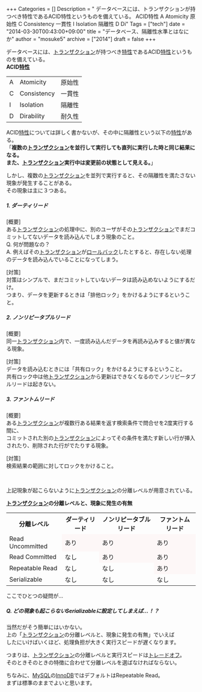 +++
Categories = []
Description = " データベースには、トランザクションが持つべき特性であるACID特性というものを備えている。 ACID特性   A  Atomicity  原始性  C  Consistency  一貫性  I  Isolation  隔離性  D  Di"
Tags = ["tech"]
date = "2014-03-30T00:43:00+09:00"
title = "データベース、隔離性水準とはなにか"
author = "mosuke5"
archive = ["2014"]
draft = false
+++

<body>
<p>データベースには、<a class="keyword" href="http://d.hatena.ne.jp/keyword/%A5%C8%A5%E9%A5%F3%A5%B6%A5%AF%A5%B7%A5%E7%A5%F3">トランザクション</a>が持つべき<a class="keyword" href="http://d.hatena.ne.jp/keyword/%C6%C3%C0%AD">特性</a>であるACID<a class="keyword" href="http://d.hatena.ne.jp/keyword/%C6%C3%C0%AD">特性</a>というものを備えている。<br>
<b>ACID<a class="keyword" href="http://d.hatena.ne.jp/keyword/%C6%C3%C0%AD">特性</a></b><br>
</p>
<table>
<tr>
  <td>A</td>
  <td>Atomicity</td>
  <td>原始性</td>
</tr>
<tr>
  <td>C</td>
  <td>Consistency</td>
  <td>一貫性</td>
</tr>
<tr>
  <td>I</td>
  <td>Isolation</td>
  <td>隔離性</td>
</tr>
<tr>
  <td>D</td>
  <td>Dirability</td>
  <td>耐久性</td>
</tr>
</table>
<p>ACID<a class="keyword" href="http://d.hatena.ne.jp/keyword/%C6%C3%C0%AD">特性</a>については詳しく書かないが、その中に隔離性という以下の<a class="keyword" href="http://d.hatena.ne.jp/keyword/%C6%C3%C0%AD">特性</a>がある。<br>
「<b>複数の<a class="keyword" href="http://d.hatena.ne.jp/keyword/%A5%C8%A5%E9%A5%F3%A5%B6%A5%AF%A5%B7%A5%E7%A5%F3">トランザクション</a>を並行して実行しても直列に実行した時と同じ結果になる。<br>
また、<a class="keyword" href="http://d.hatena.ne.jp/keyword/%A5%C8%A5%E9%A5%F3%A5%B6%A5%AF%A5%B7%A5%E7%A5%F3">トランザクション</a>実行中は変更前の状態として見える。</b>」</p>
<p>しかし、複数の<a class="keyword" href="http://d.hatena.ne.jp/keyword/%A5%C8%A5%E9%A5%F3%A5%B6%A5%AF%A5%B7%A5%E7%A5%F3">トランザクション</a>を並列で実行すると、その隔離性を満たさない現象が発生することがある。<br>
その現象は主に３つある。</p>
<h5>1. ダーティリード</h5>[概要]<br>
ある<a class="keyword" href="http://d.hatena.ne.jp/keyword/%A5%C8%A5%E9%A5%F3%A5%B6%A5%AF%A5%B7%A5%E7%A5%F3">トランザクション</a>の処理中に、別のユーザがその<a class="keyword" href="http://d.hatena.ne.jp/keyword/%A5%C8%A5%E9%A5%F3%A5%B6%A5%AF%A5%B7%A5%E7%A5%F3">トランザクション</a>でまだコミットしてないデータを読み込んでしまう現象のこと。<br>
Q. 何が問題なの？<br>
A. 例えばその<a class="keyword" href="http://d.hatena.ne.jp/keyword/%A5%C8%A5%E9%A5%F3%A5%B6%A5%AF%A5%B7%A5%E7%A5%F3">トランザクション</a>が<a class="keyword" href="http://d.hatena.ne.jp/keyword/%A5%ED%A1%BC%A5%EB%A5%D0%A5%C3%A5%AF">ロールバック</a>したとすると、存在しない処理のデータを読み込んでいることになってしまう。<p>[対策]<br>
対策はシンプルで、まだコミットしていないデータは読み込めないようにするだけ。<br>
つまり、データを更新するときは「排他ロック」をかけるようにするということ。</p>
<p></p>
<h5>2. ノンリピータブルリード</h5>[概要]<br>
同一<a class="keyword" href="http://d.hatena.ne.jp/keyword/%A5%C8%A5%E9%A5%F3%A5%B6%A5%AF%A5%B7%A5%E7%A5%F3">トランザクション</a>内で、一度読み込んだデータを再読み込みすると値が異なる現象。<p>[対策]<br>
データを読み込むときには「共有ロック」をかけるようにするということ。<br>
共有ロック中は他<a class="keyword" href="http://d.hatena.ne.jp/keyword/%A5%C8%A5%E9%A5%F3%A5%B6%A5%AF%A5%B7%A5%E7%A5%F3">トランザクション</a>から更新はできなくなるのでノンリピータブルリードは起きない。</p>
<p></p>
<h5>3. ファントムリード</h5>[概要]<br>
ある<a class="keyword" href="http://d.hatena.ne.jp/keyword/%A5%C8%A5%E9%A5%F3%A5%B6%A5%AF%A5%B7%A5%E7%A5%F3">トランザクション</a>が複数行ある結果を返す検索条件で問合せを2度実行する間に、<br>
コミットされた別の<a class="keyword" href="http://d.hatena.ne.jp/keyword/%A5%C8%A5%E9%A5%F3%A5%B6%A5%AF%A5%B7%A5%E7%A5%F3">トランザクション</a>によってその条件を満たす新しい行が挿入されたり、削除された行がでたりする現象。<p>[対策]<br>
検索結果の範囲に対してロックをかけること。</p>
<br>
<p>上記現象が起こらないように<a class="keyword" href="http://d.hatena.ne.jp/keyword/%A5%C8%A5%E9%A5%F3%A5%B6%A5%AF%A5%B7%A5%E7%A5%F3">トランザクション</a>の分離レベルが用意されている。</p>
<p><b><a class="keyword" href="http://d.hatena.ne.jp/keyword/%A5%C8%A5%E9%A5%F3%A5%B6%A5%AF%A5%B7%A5%E7%A5%F3">トランザクション</a>の分離レベルと、現象に発生の有無</b><br>
</p>
<table>
<tr>
  <th>分離レベル</th>
  <th>ダーティリード</th>
  <th>ノンリピータブルリード</th>
  <th>ファントムリード</th>
</tr>
<tr>
  <td>Read Uncommitted</td>
  <td style="background-color:#fdf7f7;">あり</td>
  <td style="background-color:#fdf7f7;">あり</td>
  <td style="background-color:#fdf7f7;">あり</td>
</tr>
<tr>
  <td>Read Committed</td>
  <td>なし</td>
  <td style="background-color:#fdf7f7;">あり</td>
  <td style="background-color:#fdf7f7;">あり</td>
</tr>
<tr>
  <td>Repeatable Read</td>
  <td>なし</td>
  <td>なし</td>
  <td style="background-color:#fdf7f7;">あり</td>
</tr>
<tr>
  <td>Serializable</td>
  <td>なし</td>
  <td>なし</td>
  <td>なし</td>
</tr>
</table>
<p>ここでひとつの疑問が…</p>
<h5>Q. どの現象も起こらないSerializableに設定してしまえば…！？</h5>当然だがそう簡単にはいかない。<br>
上の「<a class="keyword" href="http://d.hatena.ne.jp/keyword/%A5%C8%A5%E9%A5%F3%A5%B6%A5%AF%A5%B7%A5%E7%A5%F3">トランザクション</a>の分離レベルと、現象に発生の有無」でいえば<br>
したにいけばいくほど、処理負担が大きく実行スピードが遅くなります。<p>つまりは、<a class="keyword" href="http://d.hatena.ne.jp/keyword/%A5%C8%A5%E9%A5%F3%A5%B6%A5%AF%A5%B7%A5%E7%A5%F3">トランザクション</a>の分離レベルと実行スピードは<a class="keyword" href="http://d.hatena.ne.jp/keyword/%A5%C8%A5%EC%A1%BC%A5%C9%A5%AA%A5%D5">トレードオフ</a>。<br>
そのときそのときの特徴に合わせて分離レベルを選ばなければならない。</p>
<p>ちなみに、<a class="keyword" href="http://d.hatena.ne.jp/keyword/MySQL">MySQL</a>の<a class="keyword" href="http://d.hatena.ne.jp/keyword/InnoDB">InnoDB</a>ではデフォルトはRepeatable Read。<br>
まずは標準のままでよいと思います。</p>
</body>
